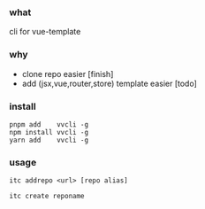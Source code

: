 ### what
cli  for  vue-template

### why
- clone repo easier [finish]
- add (jsx,vue,router,store) template easier [todo]

### install
```shell
pnpm add    vvcli -g
npm install vvcli -g
yarn add    vvcli -g
```

### usage

```shell
itc addrepo <url> [repo alias]
```
```shell
itc create reponame
```




